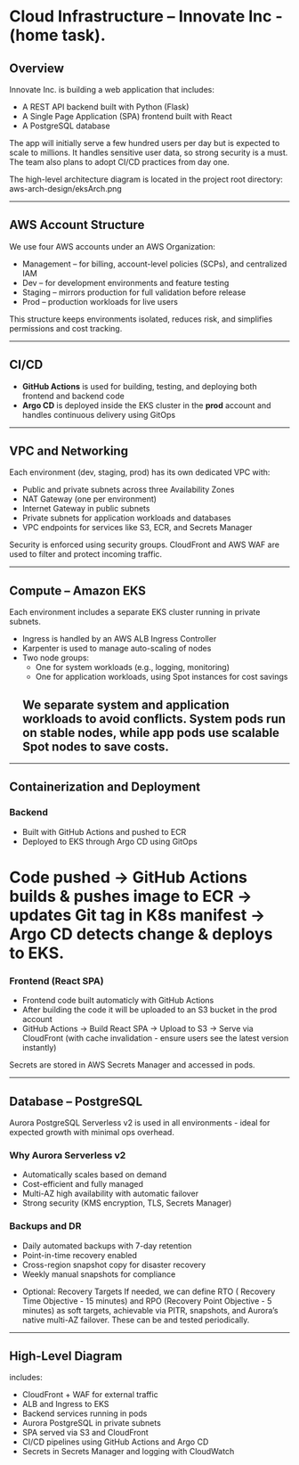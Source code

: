 # Cloud Infrastructure – Innovate Inc - (home task).


## Overview

Innovate Inc. is building a web application that includes:

- A REST API backend built with Python (Flask)
- A Single Page Application (SPA) frontend built with React
- A PostgreSQL database

The app will initially serve a few hundred users per day but is expected to scale to millions. It handles sensitive user data, so strong security is a must. The team also plans to adopt CI/CD practices from day one.

The high-level architecture diagram is located in the project root directory: aws-arch-design/eksArch.png

---

## AWS Account Structure

We use four AWS accounts under an AWS Organization:

- Management – for billing, account-level policies (SCPs), and centralized IAM
- Dev – for development environments and feature testing
- Staging – mirrors production for full validation before release
- Prod – production workloads for live users

This structure keeps environments isolated, reduces risk, and simplifies permissions and cost tracking.

---

## CI/CD

- **GitHub Actions** is used for building, testing, and deploying both frontend and backend code
- **Argo CD** is deployed inside the EKS cluster in the **prod** account and handles continuous delivery using GitOps

---

## VPC and Networking

Each environment (dev, staging, prod) has its own dedicated VPC with:

- Public and private subnets across three Availability Zones
- NAT Gateway (one per environment)
- Internet Gateway in public subnets
- Private subnets for application workloads and databases
- VPC endpoints for services like S3, ECR, and Secrets Manager

Security is enforced using security groups. CloudFront and AWS WAF are used to filter and protect incoming traffic.

---

## Compute – Amazon EKS

Each environment includes a separate EKS cluster running in private subnets.

- Ingress is handled by an AWS ALB Ingress Controller
- Karpenter is used to manage auto-scaling of nodes
- Two node groups:
  - One for system workloads (e.g., logging, monitoring)
  - One for application workloads, using Spot instances for cost savings
  ## We separate system and application workloads to avoid conflicts. System pods run on stable nodes, while app pods use scalable Spot nodes to save costs.

---

## Containerization and Deployment

### Backend

- Built with GitHub Actions and pushed to ECR
- Deployed to EKS through Argo CD using GitOps
 # Code pushed → GitHub Actions builds & pushes image to ECR → updates Git tag in K8s manifest → Argo CD detects change & deploys to EKS.

### Frontend (React SPA)

- Frontend code built automaticly with GitHub Actions
- After building the code it will be uploaded to an S3 bucket in the prod account
- GitHub Actions → Build React SPA → Upload to S3 → Serve via CloudFront (with cache invalidation - ensure users see the latest version instantly)

Secrets are stored in AWS Secrets Manager and accessed in pods.

---

## Database – PostgreSQL

Aurora PostgreSQL Serverless v2 is used in all environments -  ideal for expected growth with minimal ops overhead.

### Why Aurora Serverless v2

- Automatically scales based on demand
- Cost-efficient and fully managed
- Multi-AZ high availability with automatic failover
- Strong security (KMS encryption, TLS, Secrets Manager)

### Backups and DR

- Daily automated backups with 7-day retention
- Point-in-time recovery enabled
- Cross-region snapshot copy for disaster recovery
- Weekly manual snapshots for compliance

* Optional: Recovery Targets
If needed, we can define RTO ( Recovery Time Objective - 15 minutes) and RPO (Recovery Point Objective - 5 minutes) as soft targets, achievable via PITR, snapshots, and Aurora’s native multi-AZ failover. These can be and tested periodically.

---

## High-Level Diagram

includes:

- CloudFront + WAF for external traffic
- ALB and Ingress to EKS
- Backend services running in pods
- Aurora PostgreSQL in private subnets
- SPA served via S3 and CloudFront
- CI/CD pipelines using GitHub Actions and Argo CD
- Secrets in Secrets Manager and logging with CloudWatch
